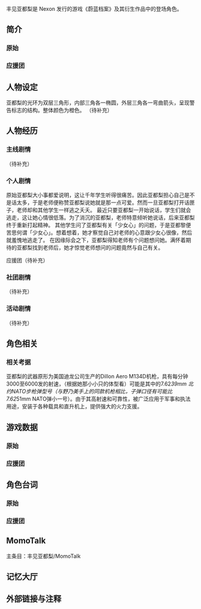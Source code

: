 丰见亚都梨是 Nexon 发行的游戏《蔚蓝档案》及其衍生作品中的登场角色。

## 简介

### 原始

### 应援团

## 人物设定
亚都梨的光环为双层三角形，内部三角各一椭圆，外层三角各一弯曲箭头，呈现警告标志的结构。整体颜色为橙色。
（待补充）

## 人物经历

### 主线剧情
（待补充）

### 个人剧情
原始亚都梨大小事都爱说明，这让千年学生听得很痛苦。因此亚都梨担心自己是不是话太多，于是老师便称赞亚都梨说她就是那一点可爱。然而一旦亚都梨打开话匣子，老师却和其他学生一样逃之夭夭。
最近只要亚都梨一开始说话，学生们就会逃走，这让她心情很低落。为了消沉的亚都梨，老师特意倾听她说话，后来亚都梨终于重新打起精神。
其他学生问了亚都梨有关「少女心」的问题，于是亚都黎便苦思何谓「少女心」。想着想着，她才察觉自己对老师的心意跟少女心很像，然后就羞愧地逃走了。
在因缘际会之下，亚都梨得知老师有个问题想问她。满怀着期待的亚都梨找到老师后，她才惊觉老师想问的问题竟然与自己有关。

应援团（待补充）

### 社团剧情
（待补充）

### 活动剧情
（待补充）

## 角色相关

### 相关考据
亚都梨的武器原形为美国迪龙公司生产的Dillon Aero M134D机枪，具有每分钟3000至6000发的射速，（根据她那小小只的体型看）可能是其中的7.62*39mm 北约NATO步枪弹型号（与野乃美手上的同款机枪相比，子弹口径有可能比7.62*51mm NATO弹小一号）。由于其高射速和可靠性，被广泛应用于军事和执法用途，安装于各种载具和直升机上，提供强大的火力支援。

## 游戏数据

### 原始

### 应援团

## 角色台词

### 原始

### 应援团

## MomoTalk
主条目：丰见亚都梨/MomoTalk

## 记忆大厅

		

## 外部链接与注释